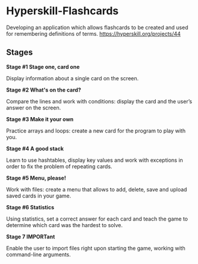 # Hyperskill-Flashcards
Developing an application which allows flashcards to be created and used for remembering definitions of terms.
https://hyperskill.org/projects/44

<h2>Stages</h2>

<b>Stage #1 Stage one, card one</b>

Display information about a single card on the screen.

<b>Stage #2 What's on the card?</b>

Compare the lines and work with conditions: display the card and the user’s answer on the screen.

<b>Stage #3 Make it your own</b>

Practice arrays and loops: create a new card for the program to play with you.

<b>Stage #4 A good stack</b>

Learn to use hashtables, display key values and work with exceptions in order to fix the problem of repeating cards.

<b>Stage #5 Menu, please!</b>

Work with files: create a menu that allows to add, delete, save and upload saved cards in your game.

<b>Stage #6 Statistics</b>

Using statistics, set a correct answer for each card and teach the game to determine which card was the hardest to solve.

<b>Stage 7 IMPORTant</b>

Enable the user to import files right upon starting the game, working with command-line arguments.
